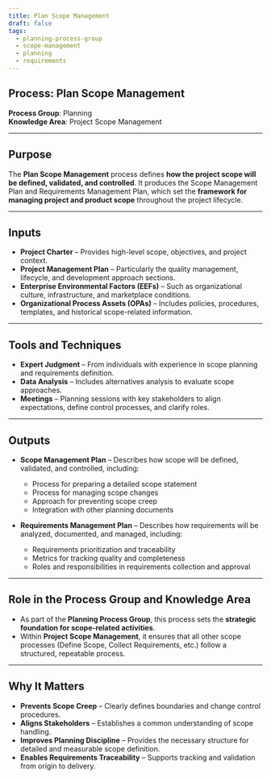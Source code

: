 ```yaml
---
title: Plan Scope Management  
draft: false  
tags:  
  - planning-process-group  
  - scope-management  
  - planning  
  - requirements  
---
```


## Process: Plan Scope Management

**Process Group**: Planning  
**Knowledge Area**: Project Scope Management  

---

## Purpose

The **Plan Scope Management** process defines **how the project scope will be defined, validated, and controlled**. It produces the Scope Management Plan and Requirements Management Plan, which set the **framework for managing project and product scope** throughout the project lifecycle.

---

## Inputs

- **Project Charter** – Provides high-level scope, objectives, and project context.
- **Project Management Plan** – Particularly the quality management, lifecycle, and development approach sections.
- **Enterprise Environmental Factors (EEFs)** – Such as organizational culture, infrastructure, and marketplace conditions.
- **Organizational Process Assets (OPAs)** – Includes policies, procedures, templates, and historical scope-related information.

---

## Tools and Techniques

- **Expert Judgment** – From individuals with experience in scope planning and requirements definition.
- **Data Analysis** – Includes alternatives analysis to evaluate scope approaches.
- **Meetings** – Planning sessions with key stakeholders to align expectations, define control processes, and clarify roles.

---

## Outputs

- **Scope Management Plan** – Describes how scope will be defined, validated, and controlled, including:
  - Process for preparing a detailed scope statement  
  - Process for managing scope changes  
  - Approach for preventing scope creep  
  - Integration with other planning documents  

- **Requirements Management Plan** – Describes how requirements will be analyzed, documented, and managed, including:
  - Requirements prioritization and traceability  
  - Metrics for tracking quality and completeness  
  - Roles and responsibilities in requirements collection and approval  

---

## Role in the Process Group and Knowledge Area

- As part of the **Planning Process Group**, this process sets the **strategic foundation for scope-related activities**.
- Within **Project Scope Management**, it ensures that all other scope processes (Define Scope, Collect Requirements, etc.) follow a structured, repeatable process.

---

## Why It Matters

- **Prevents Scope Creep** – Clearly defines boundaries and change control procedures.
- **Aligns Stakeholders** – Establishes a common understanding of scope handling.
- **Improves Planning Discipline** – Provides the necessary structure for detailed and measurable scope definition.
- **Enables Requirements Traceability** – Supports tracking and validation from origin to delivery.
